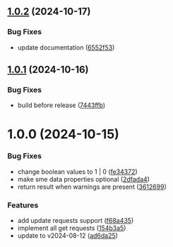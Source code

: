 ## [1.0.2](https://github.com/infinite-music/lib-afterbuy-sdk-node/compare/v1.0.1...v1.0.2) (2024-10-17)


### Bug Fixes

* update documentation ([6552f53](https://github.com/infinite-music/lib-afterbuy-sdk-node/commit/6552f53d34e182c0c936d2343781d23aeda419ed))

## [1.0.1](https://github.com/infinite-music/lib-afterbuy-sdk-node/compare/v1.0.0...v1.0.1) (2024-10-16)


### Bug Fixes

* build before release ([7443ffb](https://github.com/infinite-music/lib-afterbuy-sdk-node/commit/7443ffb752d52f9eba6518ffada97112dbdd0c6b))

# 1.0.0 (2024-10-15)


### Bug Fixes

* change boolean values to 1 | 0 ([fe34372](https://github.com/infinite-music/lib-afterbuy-sdk-node/commit/fe343727192345557ec5b9b84ab83c8aa46a610d))
* make sme data properties optional ([2dfada4](https://github.com/infinite-music/lib-afterbuy-sdk-node/commit/2dfada4d75fcc1764642f83648610232c6898406))
* return result when warnings are present ([3612699](https://github.com/infinite-music/lib-afterbuy-sdk-node/commit/36126996db0f58de43b40aef6f638b2165809431))


### Features

* add update requests support ([f68a435](https://github.com/infinite-music/lib-afterbuy-sdk-node/commit/f68a43596618f3270043c2e10bf375440b5217cd))
* implement all get requests ([154b3a5](https://github.com/infinite-music/lib-afterbuy-sdk-node/commit/154b3a598a87d5dc98a2c0ade865eb1d8469014e))
* update to v2024-08-12 ([ad6da25](https://github.com/infinite-music/lib-afterbuy-sdk-node/commit/ad6da254acafa567da555575c7869472aca8aa6d))
